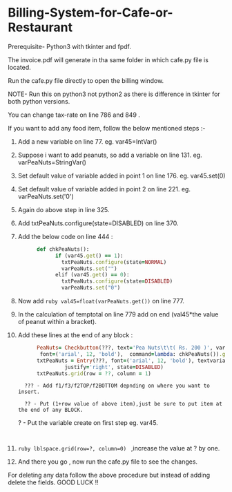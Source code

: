 # Billing-System-for-Cafe-or-Restaurant

Prerequisite- Python3 with tkinter and fpdf.

The invoice.pdf will generate in tha same folder in which cafe.py file is located.


Run the cafe.py file directly to open the billing window.

NOTE- Run this on python3 not python2 as there is difference in tkinter for both python versions.


You can change tax-rate on line 786 and 849 .


If you want to add any food item, follow the below mentioned steps :-

1. Add a new variable on line 77. eg. var45=IntVar()
    
2. Suppose i want to add peanuts, so add a variable on line 131. eg. varPeaNuts=StringVar()
    
3. Set default value of variable added in point 1 on line 176. eg. var45.set(0)
    
4. Set default value of variable added in point 2 on line 221. eg. varPeaNuts.set('0')
    
5. Again do above step in line 325.
    
6. Add    txtPeaNuts.configure(state=DISABLED)  on line 370.
    
7. Add the below code on line 444 :
    
    ```ruby
          def chkPeaNuts():
                if (var45.get() == 1):
                  txtPeaNuts.configure(state=NORMAL)
                  varPeaNuts.set("")
                elif (var45.get() == 0):
                  txtPeaNuts.configure(state=DISABLED)
                  varPeaNuts.set("0")
    ```    
    
8. Now add ```ruby val45=float(varPeaNuts.get())``` on line 777.
    
9. In the calculation of temptotal on line 779 add on end (val45*the value of peanut within a bracket).
    
10. Add these lines at the end of any block :
    
    ```ruby
          PeaNuts= Checkbutton(???, text='Pea Nuts\t\t( Rs. 200 )', variable=?, onvalue=1, offvalue=0, 
		   font=('arial', 12, 'bold'),  command=lambda: chkPeaNuts()).grid(row=??,column=0, sticky=W)
          txtPeaNuts = Entry(???, font=('arial', 12, 'bold'), textvariable=varPeaNuts, width=6,            
                   justify='right', state=DISABLED)
          txtPeaNuts.grid(row = ??, column = 1)
    ```    
    
          ??? - Add f1/f3/f2TOP/f2BOTTOM depnding on where you want to insert.
	  
          ?? - Put (1+row value of above item),just be sure to put item at the end of any BLOCK.
	  
	  ? - Put the variable create on first step eg.  var45.
     ```
	  
11.  ```ruby lblspace.grid(row=?, column=0) ``` ,increase the value at ? by one.
    
12. And there you go , now run the cafe.py file to see the changes.
    
    
For deleting any data follow the above procedure but instead of adding delete the fields.
GOOD LUCK !!
    
